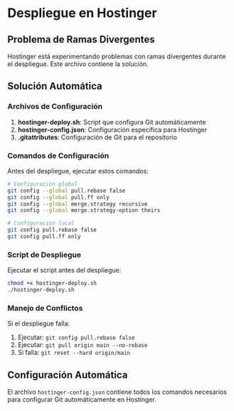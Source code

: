 # Despliegue en Hostinger

## Problema de Ramas Divergentes

Hostinger está experimentando problemas con ramas divergentes durante el despliegue. Este archivo contiene la solución.

## Solución Automática

### Archivos de Configuración

1. **hostinger-deploy.sh**: Script que configura Git automáticamente
2. **hostinger-config.json**: Configuración específica para Hostinger
3. **.gitattributes**: Configuración de Git para el repositorio

### Comandos de Configuración

Antes del despliegue, ejecutar estos comandos:

```bash
# Configuración global
git config --global pull.rebase false
git config --global pull.ff only
git config --global merge.strategy recursive
git config --global merge.strategy-option theirs

# Configuración local
git config pull.rebase false
git config pull.ff only
```

### Script de Despliegue

Ejecutar el script antes del despliegue:

```bash
chmod +x hostinger-deploy.sh
./hostinger-deploy.sh
```

### Manejo de Conflictos

Si el despliegue falla:

1. Ejecutar: `git config pull.rebase false`
2. Ejecutar: `git pull origin main --no-rebase`
3. Si falla: `git reset --hard origin/main`

## Configuración Automática

El archivo `hostinger-config.json` contiene todos los comandos necesarios para configurar Git automáticamente en Hostinger. 